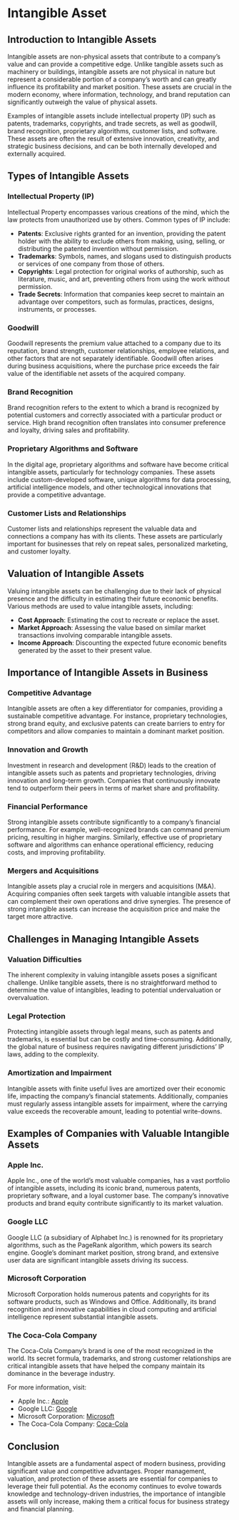 # Intangible Asset

## Introduction to Intangible Assets

Intangible assets are non-physical assets that contribute to a company’s value and can provide a competitive edge. Unlike tangible assets such as machinery or buildings, intangible assets are not physical in nature but represent a considerable portion of a company’s worth and can greatly influence its profitability and market position. These assets are crucial in the modern economy, where information, technology, and brand reputation can significantly outweigh the value of physical assets.

Examples of intangible assets include intellectual property (IP) such as patents, trademarks, copyrights, and trade secrets, as well as goodwill, brand recognition, proprietary algorithms, customer lists, and software. These assets are often the result of extensive innovation, creativity, and strategic business decisions, and can be both internally developed and externally acquired.

## Types of Intangible Assets

### Intellectual Property (IP)

Intellectual Property encompasses various creations of the mind, which the law protects from unauthorized use by others. Common types of IP include:

- **Patents**: Exclusive rights granted for an invention, providing the patent holder with the ability to exclude others from making, using, selling, or distributing the patented invention without permission.
- **Trademarks**: Symbols, names, and slogans used to distinguish products or services of one company from those of others.
- **Copyrights**: Legal protection for original works of authorship, such as literature, music, and art, preventing others from using the work without permission.
- **Trade Secrets**: Information that companies keep secret to maintain an advantage over competitors, such as formulas, practices, designs, instruments, or processes.

### Goodwill

Goodwill represents the premium value attached to a company due to its reputation, brand strength, customer relationships, employee relations, and other factors that are not separately identifiable. Goodwill often arises during business acquisitions, where the purchase price exceeds the fair value of the identifiable net assets of the acquired company.

### Brand Recognition

Brand recognition refers to the extent to which a brand is recognized by potential customers and correctly associated with a particular product or service. High brand recognition often translates into consumer preference and loyalty, driving sales and profitability.

### Proprietary Algorithms and Software

In the digital age, proprietary algorithms and software have become critical intangible assets, particularly for technology companies. These assets include custom-developed software, unique algorithms for data processing, artificial intelligence models, and other technological innovations that provide a competitive advantage.

### Customer Lists and Relationships

Customer lists and relationships represent the valuable data and connections a company has with its clients. These assets are particularly important for businesses that rely on repeat sales, personalized marketing, and customer loyalty.

## Valuation of Intangible Assets

Valuing intangible assets can be challenging due to their lack of physical presence and the difficulty in estimating their future economic benefits. Various methods are used to value intangible assets, including:

- **Cost Approach**: Estimating the cost to recreate or replace the asset.
- **Market Approach**: Assessing the value based on similar market transactions involving comparable intangible assets.
- **Income Approach**: Discounting the expected future economic benefits generated by the asset to their present value.

## Importance of Intangible Assets in Business

### Competitive Advantage

Intangible assets are often a key differentiator for companies, providing a sustainable competitive advantage. For instance, proprietary technologies, strong brand equity, and exclusive patents can create barriers to entry for competitors and allow companies to maintain a dominant market position.

### Innovation and Growth

Investment in research and development (R&D) leads to the creation of intangible assets such as patents and proprietary technologies, driving innovation and long-term growth. Companies that continuously innovate tend to outperform their peers in terms of market share and profitability.

### Financial Performance

Strong intangible assets contribute significantly to a company’s financial performance. For example, well-recognized brands can command premium pricing, resulting in higher margins. Similarly, effective use of proprietary software and algorithms can enhance operational efficiency, reducing costs, and improving profitability.

### Mergers and Acquisitions

Intangible assets play a crucial role in mergers and acquisitions (M&A). Acquiring companies often seek targets with valuable intangible assets that can complement their own operations and drive synergies. The presence of strong intangible assets can increase the acquisition price and make the target more attractive.

## Challenges in Managing Intangible Assets

### Valuation Difficulties

The inherent complexity in valuing intangible assets poses a significant challenge. Unlike tangible assets, there is no straightforward method to determine the value of intangibles, leading to potential undervaluation or overvaluation.

### Legal Protection

Protecting intangible assets through legal means, such as patents and trademarks, is essential but can be costly and time-consuming. Additionally, the global nature of business requires navigating different jurisdictions’ IP laws, adding to the complexity.

### Amortization and Impairment

Intangible assets with finite useful lives are amortized over their economic life, impacting the company’s financial statements. Additionally, companies must regularly assess intangible assets for impairment, where the carrying value exceeds the recoverable amount, leading to potential write-downs.

## Examples of Companies with Valuable Intangible Assets

### Apple Inc.

Apple Inc., one of the world’s most valuable companies, has a vast portfolio of intangible assets, including its iconic brand, numerous patents, proprietary software, and a loyal customer base. The company’s innovative products and brand equity contribute significantly to its market valuation.

### Google LLC

Google LLC (a subsidiary of Alphabet Inc.) is renowned for its proprietary algorithms, such as the PageRank algorithm, which powers its search engine. Google’s dominant market position, strong brand, and extensive user data are significant intangible assets driving its success.

### Microsoft Corporation

Microsoft Corporation holds numerous patents and copyrights for its software products, such as Windows and Office. Additionally, its brand recognition and innovative capabilities in cloud computing and artificial intelligence represent substantial intangible assets.

### The Coca-Cola Company

The Coca-Cola Company’s brand is one of the most recognized in the world. Its secret formula, trademarks, and strong customer relationships are critical intangible assets that have helped the company maintain its dominance in the beverage industry.

For more information, visit:
- Apple Inc.: [Apple](https://www.apple.com)
- Google LLC: [Google](https://about.google)
- Microsoft Corporation: [Microsoft](https://www.microsoft.com)
- The Coca-Cola Company: [Coca-Cola](https://www.coca-cola.com)

## Conclusion

Intangible assets are a fundamental aspect of modern business, providing significant value and competitive advantages. Proper management, valuation, and protection of these assets are essential for companies to leverage their full potential. As the economy continues to evolve towards knowledge and technology-driven industries, the importance of intangible assets will only increase, making them a critical focus for business strategy and financial planning.